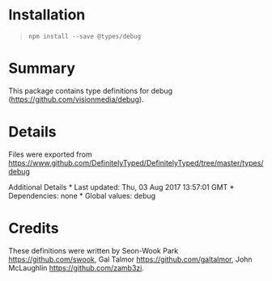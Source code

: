 Installation
============

> `npm install --save @types/debug`

Summary
=======

This package contains type definitions for debug (https://github.com/visionmedia/debug).

Details
=======

Files were exported from https://www.github.com/DefinitelyTyped/DefinitelyTyped/tree/master/types/debug

Additional Details \* Last updated: Thu, 03 Aug 2017 13:57:01 GMT \* Dependencies: none \* Global values: debug

Credits
=======

These definitions were written by Seon-Wook Park <a href="https://github.com/swook" class="uri">https://github.com/swook</a>, Gal Talmor <a href="https://github.com/galtalmor" class="uri">https://github.com/galtalmor</a>, John McLaughlin <a href="https://github.com/zamb3zi" class="uri">https://github.com/zamb3zi</a>.
